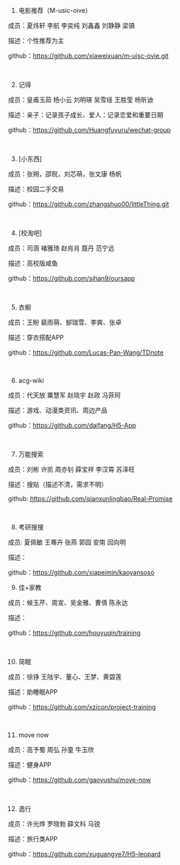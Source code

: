 1. 电影推荐（M-usic-oive）

成员：夏炜轩 李航 李奕纯 刘鑫鑫 刘静静 梁镐

描述：个性推荐为主

github：https://github.com/xiaweixuan/m-uisc-ovie.git

<br>

2. 记得

成员：皇甫玉茹 杨小云  刘明瑛  吴雪瑶  王胜莹  杨昕迪

描述：亲子：记录孩子成长、爱人：记录恋爱和重要日期

github：https://github.com/Huangfuyuru/wechat-group

<br>

3. [小东西]

成员：张朔，邵贶，刘芯萌，张文康 杨帆

描述：校园二手交易

github：https://github.com/zhangshuo00/littleThing.git

<br>

4. [校淘吧]

成员：司涵 褚雅琦 赵肖肖 聂丹 范宁远

描述：高校版咸鱼

github：https://github.com/sihan9/oursapp

<br>

5. 衣橱

成员：王盼 裴雨萌、郜瑞雪、李爽、张卓

描述：穿衣搭配APP

github：https://github.com/Lucas-Pan-Wang/TDnote

<br>

6. acg-wiki

成员：代天放 粟慧军 赵晓宇 赵政 冯菲珂

描述：游戏、动漫类资讯、周边产品

github：https://github.com/daifang/H5-App

<br>

7. 万能搜索

成员：刘彬 许凯 周亦钊 薛宝祥 李汉霄 苏泽旺

描述：搜贴（描述不清，需求不明）

github: https://github.com/qianxunlingbao/Real-Promise

<br>

8. 考研搜搜

成员: 夏佩敏 王骞卉 张燕 郭园 安南 回向明

描述：

github：https://github.com/xiapeimin/kaoyansoso

9. 佳+家教

成员：候玉芹、周宣、吴金雅、曹倩 陈永达

描述：

github：https://github.com/houyuqin/training

<br>

10. 简眠

成员：徐铮 王陆宇、董心、王梦、黄碧莲

描述：助睡眠APP

github：https://github.com/xzicon/project-training

<br>

11. move now

成员：高予蜀 周弘 孙童 牛玉欣

描述：健身APP

github：https://github.com/gaoyushu/move-now

<br>

12. 逸行

成员：许光烨 罗晓勃 薛文科 马锐

描述：旅行类APP

github：https://github.com/xuguangye7/H5-leopard
